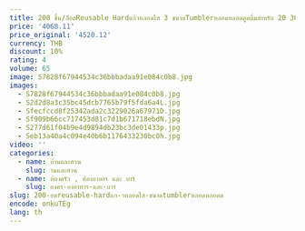 ```yaml
---
title: 200 ชิ้น/ล็อตReusable Hardแก้วหลอดใส 3 ขนาดTumblerหลอดหลอดดูดดื่มสําหรับ 20 30 40Oz Tumblerขายส่ง
price: '4068.11'
price_original: '4520.12'
currency: THB
discount: 10%
rating: 4
volume: 65
image: S7828f67944534c36bbbadaa91e084c0b8.jpg
images:
  - S7828f67944534c36bbbadaa91e084c0b8.jpg
  - S2d2d8a3c35bc45dcb7765b79f5fda6a4L.jpg
  - Sfecfccd8f25342ada2c3229026a67971D.jpg
  - Sf909b66cc717453d81c7d1b671718ebdN.jpg
  - S277d61f04b9e4d9894db23bc3de01433p.jpg
  - Seb13a40a4c094e40b6b1176433230bc0h.jpg
video: ''
categories:
  - name: บ้านและสวน
    slug: านและสวน
  - name: ห้องครัว , ห้องอาหาร และ บาร์
    slug: องคร-องอาหาร-และ-บาร
slug: 200-อตreusable-hardแก-วหลอดใส-ขนาดtumblerหลอดหลอดด
encode: onkuTEg
lang: th
---
```

  
